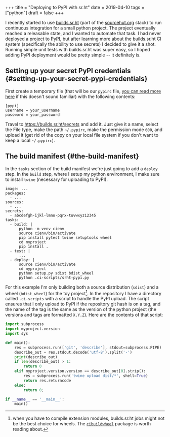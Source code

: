 +++
title = "Deploying to PyPI with sr.ht"
date = 2019-04-10
tags = ["python"]
draft = false
+++

I recently started to use [builds.sr.ht](https://builds.sr.ht) (part of the [sourcehut.org](https://sourcehut.org)
stack) to run continuous integration for a small python
project. The project eventually reached a releasable state, and I
wanted to automate that task. I had never deployed a project to
[PyPI](https://pypi.org/), but after learning more about the builds.sr.ht CI system
(specifically the ability to use secrets) I decided to give it a
shot. Running simple unit tests with builds.sr.ht was super easy,
so I hoped adding PyPI deployment would be pretty simple -- it
definitely is.


## Setting up your secret PyPI credentials {#setting-up-your-secret-pypi-credentials}

First create a temporary file (that will be our `pypirc` file,
[you
can read more here](https://packaging.python.org/guides/distributing-packages-using-setuptools/#uploading-your-project-to-pypi) if this doesn't sound familiar) with the
following contents:

```nil
[pypi]
username = your_username
password = your_password
```

Travel to <https://builds.sr.ht/secrets> and add it. Just give it a
name, select the File type, make the path `~/.pypirc`, make the
permission mode `600`, and upload it (get rid of the copy on your
local file system if you don't want to keep a local
`~/.pypirc`).


## The build manifest {#the-build-manifest}

In the `tasks` section of the build manifest we're just going to
add a `deploy` step. In the `build` step, where I setup my python
environment, I make sure to install `twine` (necessary for
uploading to PyPI).

```nil
image: ...
packages:
  - ...
sources:
  - ...
secrets:
  - abcdefgh-ijkl-lmno-pqrx-tuvwxyz12345
tasks:
  - build: |
      python -m venv cienv
      source cienv/bin/activate
      pip install pytest twine setuptools wheel
      cd myproject
      pip install .
  - test: |
      ...
  - deploy: |
      source cienv/bin/activate
      cd myproject
      python setup.py sdist bdist_wheel
      python .ci-scripts/srht-pypi.py
```

For this example I'm only building both a source distribution
(`sdist`) and a wheel (`bdist_wheel`) for the toy
project[^fn:1]. In the repository I have a directory called
`.ci-scripts` with a script to handle the PyPI upload. The script
ensures that I only upload to PyPI if the repository git hash is
on a tag, and the name of the tag is the same as the version of
the python project (the versions and tags are formatted
`X.Y.Z`). Here are the contents of that script:

```python
import subprocess
import myproject.version
import sys

def main():
    res = subprocess.run(['git', 'describe'], stdout=subprocess.PIPE)
    describe_out = res.stdout.decode('utf-8').split('-')
    print(describe_out)
    if len(describe_out) > 1:
        return 0
    elif myproject.version.version == describe_out[0].strip():
        res = subprocess.run('twine upload dist/*', shell=True)
        return res.returncode
    else:
        return 0;

if __name__ == '__main__':
    main()
```

[^fn:1]: when you have to compile extension modules, builds.sr.ht jobs might not be the best choice for wheels. The [`cibuildwheel`](https://github.com/joerick/cibuildwheel) package is worth reading about.
